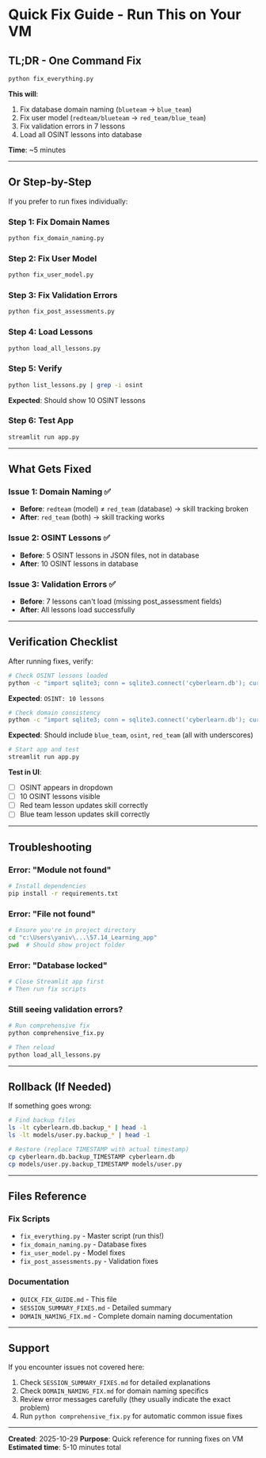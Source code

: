# Quick Fix Guide - Run This on Your VM

## TL;DR - One Command Fix

```bash
python fix_everything.py
```

**This will**:
1. Fix database domain naming (`blueteam` → `blue_team`)
2. Fix user model (`redteam/blueteam` → `red_team/blue_team`)
3. Fix validation errors in 7 lessons
4. Load all OSINT lessons into database

**Time**: ~5 minutes

---

## Or Step-by-Step

If you prefer to run fixes individually:

### Step 1: Fix Domain Names
```bash
python fix_domain_naming.py
```

### Step 2: Fix User Model
```bash
python fix_user_model.py
```

### Step 3: Fix Validation Errors
```bash
python fix_post_assessments.py
```

### Step 4: Load Lessons
```bash
python load_all_lessons.py
```

### Step 5: Verify
```bash
python list_lessons.py | grep -i osint
```

**Expected**: Should show 10 OSINT lessons

### Step 6: Test App
```bash
streamlit run app.py
```

---

## What Gets Fixed

### Issue 1: Domain Naming ✅
- **Before**: `redteam` (model) ≠ `red_team` (database) → skill tracking broken
- **After**: `red_team` (both) → skill tracking works

### Issue 2: OSINT Lessons ✅
- **Before**: 5 OSINT lessons in JSON files, not in database
- **After**: 10 OSINT lessons in database

### Issue 3: Validation Errors ✅
- **Before**: 7 lessons can't load (missing post_assessment fields)
- **After**: All lessons load successfully

---

## Verification Checklist

After running fixes, verify:

```bash
# Check OSINT lessons loaded
python -c "import sqlite3; conn = sqlite3.connect('cyberlearn.db'); cursor = conn.cursor(); cursor.execute('SELECT COUNT(*) FROM lessons WHERE domain = \"osint\"'); print(f'OSINT: {cursor.fetchone()[0]} lessons'); conn.close()"
```
**Expected**: `OSINT: 10 lessons`

```bash
# Check domain consistency
python -c "import sqlite3; conn = sqlite3.connect('cyberlearn.db'); cursor = conn.cursor(); cursor.execute('SELECT DISTINCT domain FROM lessons ORDER BY domain'); [print(d[0]) for d in cursor.fetchall()]; conn.close()"
```
**Expected**: Should include `blue_team`, `osint`, `red_team` (all with underscores)

```bash
# Start app and test
streamlit run app.py
```
**Test in UI**:
- [ ] OSINT appears in dropdown
- [ ] 10 OSINT lessons visible
- [ ] Red team lesson updates skill correctly
- [ ] Blue team lesson updates skill correctly

---

## Troubleshooting

### Error: "Module not found"
```bash
# Install dependencies
pip install -r requirements.txt
```

### Error: "File not found"
```bash
# Ensure you're in project directory
cd "c:\Users\yaniv\...\57.14_Learning_app"
pwd  # Should show project folder
```

### Error: "Database locked"
```bash
# Close Streamlit app first
# Then run fix scripts
```

### Still seeing validation errors?
```bash
# Run comprehensive fix
python comprehensive_fix.py

# Then reload
python load_all_lessons.py
```

---

## Rollback (If Needed)

If something goes wrong:

```bash
# Find backup files
ls -lt cyberlearn.db.backup_* | head -1
ls -lt models/user.py.backup_* | head -1

# Restore (replace TIMESTAMP with actual timestamp)
cp cyberlearn.db.backup_TIMESTAMP cyberlearn.db
cp models/user.py.backup_TIMESTAMP models/user.py
```

---

## Files Reference

### Fix Scripts
- `fix_everything.py` - Master script (run this!)
- `fix_domain_naming.py` - Database fixes
- `fix_user_model.py` - Model fixes
- `fix_post_assessments.py` - Validation fixes

### Documentation
- `QUICK_FIX_GUIDE.md` - This file
- `SESSION_SUMMARY_FIXES.md` - Detailed summary
- `DOMAIN_NAMING_FIX.md` - Complete domain naming documentation

---

## Support

If you encounter issues not covered here:

1. Check `SESSION_SUMMARY_FIXES.md` for detailed explanations
2. Check `DOMAIN_NAMING_FIX.md` for domain naming specifics
3. Review error messages carefully (they usually indicate the exact problem)
4. Run `python comprehensive_fix.py` for automatic common issue fixes

---

**Created**: 2025-10-29
**Purpose**: Quick reference for running fixes on VM
**Estimated time**: 5-10 minutes total
